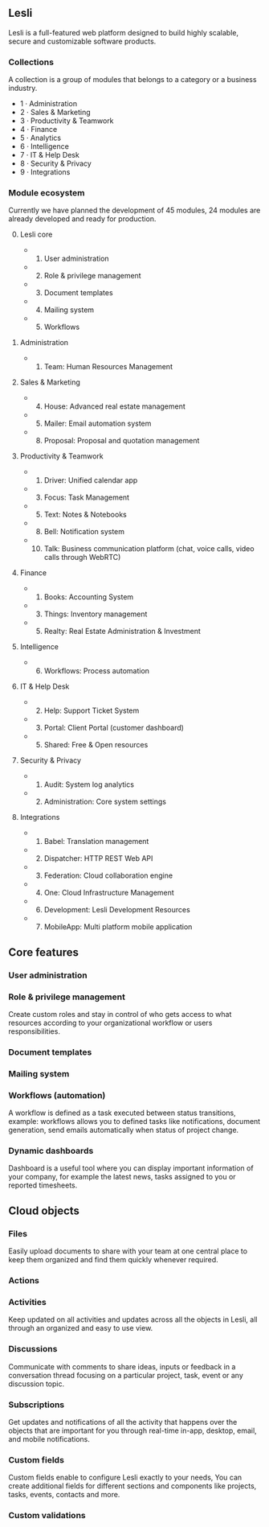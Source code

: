 ## Lesli
Lesli is a full-featured web platform designed to build highly scalable, secure and customizable software products.

### Collections
A collection is a group of modules that belongs to a category or a business industry.

- 1 · Administration
- 2 · Sales & Marketing
- 3 · Productivity & Teamwork
- 4 · Finance
- 5 · Analytics
- 6 · Intelligence
- 7 · IT & Help Desk
- 8 · Security & Privacy
- 9 · Integrations

### Module ecosystem 
Currently we have planned the development of 45 modules, 24 modules are already developed and ready for production.

00. Lesli core
    - 01. User administration
    - 02. Role & privilege management
    - 03. Document templates
    - 04. Mailing system
    - 05. Workflows

01. Administration
    - 01. Team: Human Resources Management

02. Sales & Marketing
    - 04. House: Advanced real estate management
    - 05. Mailer: Email automation system
    - 08. Proposal: Proposal and quotation management

03. Productivity & Teamwork
    - 01. Driver: Unified calendar app
    - 03. Focus: Task Management
    - 05. Text: Notes & Notebooks
    - 08. Bell: Notification system
    - 10. Talk: Business communication platform  (chat, voice calls, video calls through WebRTC)

04. Finance
    - 01. Books: Accounting System
    - 03. Things: Inventory management
    - 05. Realty: Real Estate Administration & Investment

06. Intelligence
    - 06. Workflows: Process automation 

07. IT & Help Desk
    - 02. Help: Support Ticket System
    - 03. Portal: Client Portal (customer dashboard) 
    - 05. Shared: Free & Open resources

08. Security & Privacy
    - 01. Audit: System log analytics
    - 02. Administration: Core system settings

09. Integrations
    - 01. Babel: Translation management
    - 02. Dispatcher: HTTP REST Web API
    - 03. Federation: Cloud collaboration engine
    - 04. One: Cloud Infrastructure Management
    - 06. Development: Lesli Development Resources 
    - 07. MobileApp: Multi platform mobile application

## Core features

### User administration

### Role & privilege management
Create custom roles and stay in control of who gets access to what resources according to your organizational workflow or users responsibilities.

### Document templates

### Mailing system

### Workflows (automation)  
A workflow is defined as a task executed between status transitions, example: workflows allows you to defined tasks like notifications, document generation, send emails automatically when status of project change.

### Dynamic dashboards  
Dashboard is a useful tool where you can display important information of your company, for example the latest news, tasks assigned to you or reported timesheets.



## Cloud objects

### Files  
Easily upload documents to share with your team at one central place to keep them organized and find them quickly whenever required. 

### Actions  

### Activities  
Keep updated on all activities and updates across all the objects in Lesli, all through an organized and easy to use view.

### Discussions  
Communicate with comments to share ideas, inputs or feedback in a conversation thread focusing on a particular project, task, event or any discussion topic.

### Subscriptions  
Get updates and notifications of all the activity that happens over the objects that are important for you through real-time in-app, desktop, email, and mobile notifications.

### Custom fields  
Custom fields enable to configure Lesli exactly to your needs, You can create additional fields for different sections and components like projects, tasks, events, contacts and more.

### Custom validations  

